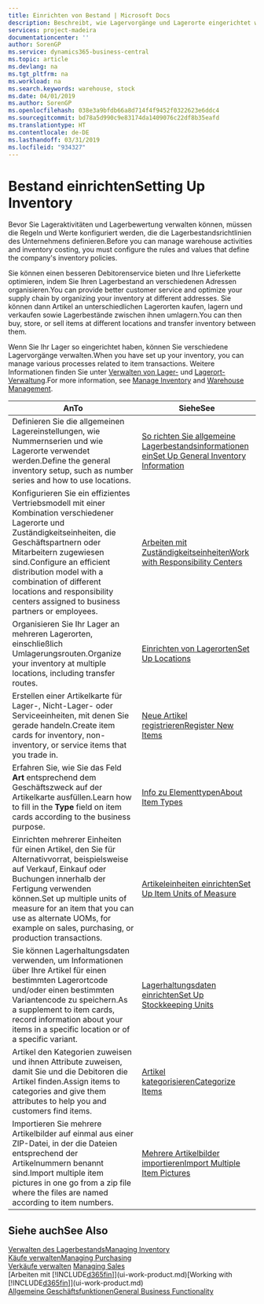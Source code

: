 ```yaml
---
title: Einrichten von Bestand | Microsoft Docs
description: Beschreibt, wie Lagervorgänge und Lagerorte eingerichtet werden, einschließlich Umlagerungsrouten und Standorte wie Lagerorte.
services: project-madeira
documentationcenter: ''
author: SorenGP
ms.service: dynamics365-business-central
ms.topic: article
ms.devlang: na
ms.tgt_pltfrm: na
ms.workload: na
ms.search.keywords: warehouse, stock
ms.date: 04/01/2019
ms.author: SorenGP
ms.openlocfilehash: 038e3a9bfdb66a8d714f4f9452f0322623e6ddc4
ms.sourcegitcommit: bd78a5d990c9e83174da1409076c22df8b35eafd
ms.translationtype: HT
ms.contentlocale: de-DE
ms.lasthandoff: 03/31/2019
ms.locfileid: "934327"
---
```

# <a name="setting-up-inventory"></a><span data-ttu-id="9307b-103">Bestand einrichten</span><span class="sxs-lookup"><span data-stu-id="9307b-103">Setting Up Inventory</span></span>
<span data-ttu-id="9307b-104">Bevor Sie Lageraktivitäten und Lagerbewertung verwalten können, müssen die Regeln und Werte konfiguriert werden, die die Lagerbestandsrichtlinien des Unternehmens definieren.</span><span class="sxs-lookup"><span data-stu-id="9307b-104">Before you can manage warehouse activities and inventory costing, you must configure the rules and values that define the company's inventory policies.</span></span>

<span data-ttu-id="9307b-105">Sie können einen besseren Debitorenservice bieten und Ihre Lieferkette optimieren, indem Sie Ihren Lagerbestand an verschiedenen Adressen organisieren.</span><span class="sxs-lookup"><span data-stu-id="9307b-105">You can provide better customer service and optimize your supply chain by organizing your inventory at different addresses.</span></span> <span data-ttu-id="9307b-106">Sie können dann Artikel an unterschiedlichen Lagerorten kaufen, lagern und verkaufen sowie Lagerbestände zwischen ihnen umlagern.</span><span class="sxs-lookup"><span data-stu-id="9307b-106">You can then buy, store, or sell items at different locations and transfer inventory between them.</span></span>

<span data-ttu-id="9307b-107">Wenn Sie Ihr Lager so eingerichtet haben, können Sie verschiedene Lagervorgänge verwalten.</span><span class="sxs-lookup"><span data-stu-id="9307b-107">When you have set up your inventory, you can manage various processes related to item transactions.</span></span> <span data-ttu-id="9307b-108">Weitere Informationen finden Sie unter [Verwalten von Lager-](inventory-manage-inventory.md) und [Lagerort-Verwaltung](warehouse-manage-warehouse.md).</span><span class="sxs-lookup"><span data-stu-id="9307b-108">For more information, see [Manage Inventory](inventory-manage-inventory.md) and [Warehouse Management](warehouse-manage-warehouse.md).</span></span>

| <span data-ttu-id="9307b-109">An</span><span class="sxs-lookup"><span data-stu-id="9307b-109">To</span></span> | <span data-ttu-id="9307b-110">Siehe</span><span class="sxs-lookup"><span data-stu-id="9307b-110">See</span></span> |
| --- | --- |
| <span data-ttu-id="9307b-111">Definieren Sie die allgemeinen Lagereinstellungen, wie Nummernserien und wie Lagerorte verwendet werden.</span><span class="sxs-lookup"><span data-stu-id="9307b-111">Define the general inventory setup, such as number series and how to use locations.</span></span> |[<span data-ttu-id="9307b-112">So richten Sie allgemeine Lagerbestandsinformationen ein</span><span class="sxs-lookup"><span data-stu-id="9307b-112">Set Up General Inventory Information</span></span>](inventory-how-setup-general.md) |
|<span data-ttu-id="9307b-113">Konfigurieren Sie ein effizientes Vertriebsmodell mit einer Kombination verschiedener Lagerorte und Zuständigkeitseinheiten, die Geschäftspartnern oder Mitarbeitern zugewiesen sind.</span><span class="sxs-lookup"><span data-stu-id="9307b-113">Configure an efficient distribution model with a combination of different locations and responsibility centers assigned to business partners or employees.</span></span>|[<span data-ttu-id="9307b-114">Arbeiten mit Zuständigkeitseinheiten</span><span class="sxs-lookup"><span data-stu-id="9307b-114">Work with Responsibility Centers</span></span>](inventory-responsibility-centers.md)|
| <span data-ttu-id="9307b-115">Organisieren Sie Ihr Lager an mehreren Lagerorten, einschließlich Umlagerungsrouten.</span><span class="sxs-lookup"><span data-stu-id="9307b-115">Organize your inventory at multiple locations, including transfer routes.</span></span> |[<span data-ttu-id="9307b-116">Einrichten von Lagerorten</span><span class="sxs-lookup"><span data-stu-id="9307b-116">Set Up Locations</span></span>](inventory-how-register-new-items.md) |
| <span data-ttu-id="9307b-117">Erstellen einer Artikelkarte für Lager-, Nicht-Lager- oder Serviceeinheiten, mit denen Sie gerade handeln.</span><span class="sxs-lookup"><span data-stu-id="9307b-117">Create item cards for inventory, non-inventory, or service items that you trade in.</span></span> |[<span data-ttu-id="9307b-118">Neue Artikel registrieren</span><span class="sxs-lookup"><span data-stu-id="9307b-118">Register New Items</span></span>](inventory-how-register-new-items.md) |
|<span data-ttu-id="9307b-119">Erfahren Sie, wie Sie das Feld **Art** entsprechend dem Geschäftszweck auf der Artikelkarte ausfüllen.</span><span class="sxs-lookup"><span data-stu-id="9307b-119">Learn how to fill in the **Type** field on item cards according to the business purpose.</span></span>|[<span data-ttu-id="9307b-120">Info zu Elementtypen</span><span class="sxs-lookup"><span data-stu-id="9307b-120">About Item Types</span></span>](inventory-about-item-types.md)|
|<span data-ttu-id="9307b-121">Einrichten mehrerer Einheiten für einen Artikel, den Sie für Alternativvorrat, beispielsweise auf Verkauf, Einkauf oder Buchungen innerhalb der Fertigung verwenden können.</span><span class="sxs-lookup"><span data-stu-id="9307b-121">Set up multiple units of measure for an item that you can use as alternate UOMs, for example on sales, purchasing, or production transactions.</span></span>|[<span data-ttu-id="9307b-122">Artikeleinheiten einrichten</span><span class="sxs-lookup"><span data-stu-id="9307b-122">Set Up Item Units of Measure</span></span>](inventory-how-setup-units-of-measure.md)|
|<span data-ttu-id="9307b-123">Sie können Lagerhaltungsdaten verwenden, um Informationen über Ihre Artikel für einen bestimmten Lagerortcode und/oder einen bestimmten Variantencode zu speichern.</span><span class="sxs-lookup"><span data-stu-id="9307b-123">As a supplement to item cards, record information about your items in a specific location or of a specific variant.</span></span>|[<span data-ttu-id="9307b-124">Lagerhaltungsdaten einrichten</span><span class="sxs-lookup"><span data-stu-id="9307b-124">Set Up Stockkeeping Units</span></span>](inventory-how-to-set-up-stockkeeping-units.md)|
| <span data-ttu-id="9307b-125">Artikel den Kategorien zuweisen und ihnen Attribute zuweisen, damit Sie und die Debitoren die Artikel finden.</span><span class="sxs-lookup"><span data-stu-id="9307b-125">Assign items to categories and give them attributes to help you and customers find items.</span></span> |[<span data-ttu-id="9307b-126">Artikel kategorisieren</span><span class="sxs-lookup"><span data-stu-id="9307b-126">Categorize Items</span></span>](inventory-how-categorize-items.md) |
|<span data-ttu-id="9307b-127">Importieren Sie mehrere Artikelbilder auf einmal aus einer ZIP-Datei, in der die Dateien entsprechend der Artikelnummern benannt sind.</span><span class="sxs-lookup"><span data-stu-id="9307b-127">Import multiple item pictures in one go from a zip file where the files are named according to item numbers.</span></span>|[<span data-ttu-id="9307b-128">Mehrere Artikelbilder importieren</span><span class="sxs-lookup"><span data-stu-id="9307b-128">Import Multiple Item Pictures</span></span>](inventory-how-import-item-pictures.md)|

## <a name="see-also"></a><span data-ttu-id="9307b-129">Siehe auch</span><span class="sxs-lookup"><span data-stu-id="9307b-129">See Also</span></span>
[<span data-ttu-id="9307b-130">Verwalten des Lagerbestands</span><span class="sxs-lookup"><span data-stu-id="9307b-130">Managing Inventory</span></span>](inventory-manage-inventory.md)  
[<span data-ttu-id="9307b-131">Käufe verwalten</span><span class="sxs-lookup"><span data-stu-id="9307b-131">Managing Purchasing</span></span>](purchasing-manage-purchasing.md)  
<span data-ttu-id="9307b-132">[Verkäufe verwalten](sales-manage-sales.md)  </span><span class="sxs-lookup"><span data-stu-id="9307b-132">[Managing Sales](sales-manage-sales.md)  </span></span>  
<span data-ttu-id="9307b-133">[Arbeiten mit [!INCLUDE[d365fin](includes/d365fin_md.md)]](ui-work-product.md)</span><span class="sxs-lookup"><span data-stu-id="9307b-133">[Working with [!INCLUDE[d365fin](includes/d365fin_md.md)]](ui-work-product.md)</span></span>  
[<span data-ttu-id="9307b-134">Allgemeine Geschäftsfunktionen</span><span class="sxs-lookup"><span data-stu-id="9307b-134">General Business Functionality</span></span>](ui-across-business-areas.md)
